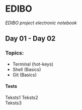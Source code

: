 # EDIBO
*EDIBO project electronic notebook*
## Day 01 - Day 02
### Topics:
- Terminal (hot-keys)
- Shell (Basics)
- Git (Basics)

#### Tests
Teksts1 
Teksts2  
Teksts3  
